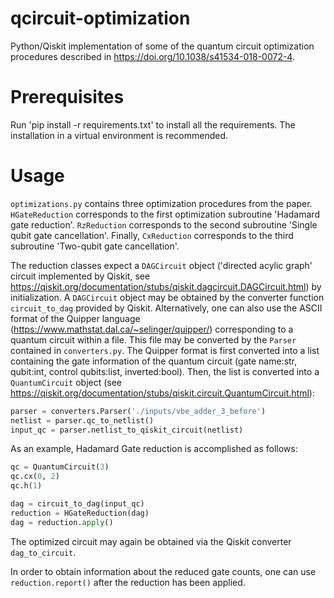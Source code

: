 # qcircuit-optimization

Python/Qiskit implementation of some of the quantum circuit optimization procedures described in https://doi.org/10.1038/s41534-018-0072-4.

# Prerequisites

Run 'pip install -r requirements.txt' to install all the requirements. The installation in a virtual environment is recommended.

# Usage

`optimizations.py` contains three optimization procedures from the paper. `HGateReduction` corresponds to the first optimization subroutine 'Hadamard gate reduction'. `RzReduction` corresponds to the second subroutine 'Single qubit gate cancellation'. Finally, `CxReduction` corresponds to the third subroutine 'Two-qubit gate cancellation'.

The reduction classes expect a `DAGCircuit` object ('directed acylic graph' circuit implemented by Qiskit, see https://qiskit.org/documentation/stubs/qiskit.dagcircuit.DAGCircuit.html) by initialization. A `DAGCircuit` object may be obtained by the converter function `circuit_to_dag` provided by Qiskit. Alternatively, one can also use the ASCII format of the Quipper language (https://www.mathstat.dal.ca/~selinger/quipper/) corresponding to a quantum circuit within a file. This file may be converted by the `Parser` contained in `converters.py`. The Quipper format is first converted into a list containing the gate information of the quantum circuit (gate name:str, qubit:int, control qubits:list, inverted:bool). Then, the list is converted into a `QuantumCircuit` object (see https://qiskit.org/documentation/stubs/qiskit.circuit.QuantumCircuit.html):

```python
parser = converters.Parser('./inputs/vbe_adder_3_before')
netlist = parser.qc_to_netlist()
input_qc = parser.netlist_to_qiskit_circuit(netlist)
```

As an example, Hadamard Gate reduction is accomplished as follows:

```python
qc = QuantumCircuit(3)
qc.cx(0, 2)
qc.h(1)

dag = circuit_to_dag(input_qc)
reduction = HGateReduction(dag)
dag = reduction.apply()
```

The optimized circuit may again be obtained via the Qiskit converter `dag_to_circuit`.

In order to obtain information about the reduced gate counts, one can use `reduction.report()` after the reduction has been applied.

